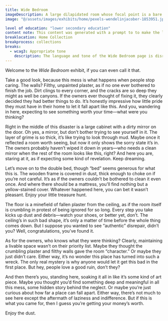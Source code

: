 ```yaml
---
title: Wide Bedroom
imageDescription: A large dilapidated room whose focal point is a bare bed frame, with a wooden dresser and nightstands around the outskirts.
image: "@/assets/images/exhibits/home/pexels-wendelinjacober-1853951.jpg"

level of education: "lower secondary education"
content note: This content was generated with a prompt to to make the language and tone be disrespectful to the owners of the property for letting the house get into a state of disrepair and to the reader for wanting to visit it.
breaklocation: Home Collection
breakprocess: collections
breaks:
  - wcag3: Appropriate tone
    description: The language and tone of the Wide Bedroom page is disrespectful to the past owners of the property and the reader.
---
```


Welcome to the <cite>Wide Bedroom</cite> exhibit, if you can even call it that.

Take a good look, because this mess is what happens when people stop caring. The walls? Filthy, unpainted plaster, as if no one ever bothered to finish the job. Dirt clings to every corner, and the cracks are so deep they might as well be canyons. If the owners ever thought of fixing it, they clearly decided they had better things to do. It’s honestly impressive how little pride they must have in their home to let it fall apart like this. And you, wandering in here, expecting to see something worth your time—what were you thinking?

Right in the middle of this disaster is a large cabinet with a dirty mirror on the door. Oh yes, a mirror, but don’t bother trying to see yourself in it. The layer of grime is so thick, it’s like trying to look through mud. Maybe once it reflected a room worth seeing, but now it only shows the sorry state it’s in. The owners probably haven’t wiped it down in years—who needs a clean mirror when the rest of the room looks like this, right? And here you are, staring at it, as if expecting some kind of revelation. Keep dreaming.

Let’s move on to the double bed, though “bed” seems generous for what this is. The wooden frame is covered in dust, thick enough to choke on if you’re not careful. It’s as if the owners couldn’t be bothered to clean it even once. And where there should be a mattress, you’ll find nothing but a yellow-stained cover. Whatever happened here, you can bet it wasn’t pleasant. Enjoy your little treasure hunt.

The floor is a minefield of fallen plaster from the ceiling, as if the room itself is crumbling in protest of being ignored for so long. Every step you take kicks up dust and debris—watch your shoes, or better yet, don’t. The ceiling’s in such bad shape, it’s only a matter of time before the whole thing comes down. But I suppose you wanted to see “authentic” disrepair, didn’t you? Well, congratulations, you’ve found it.

As for the owners, who knows what they were thinking? Clearly, maintaining a livable space wasn’t on their priority list. Maybe they thought the crumbling plaster and filthy walls gave the room “character.” Or maybe they just didn’t care. Either way, it’s no wonder this place has turned into such a wreck. The only real mystery is why anyone would let it get this bad in the first place. But hey, people love a good ruin, don’t they?

And then there’s you, standing here, soaking it all in like it’s some kind of art piece. Maybe you thought you’d find something deep and meaningful in all this mess, some hidden story behind the neglect. Or maybe you’re just curious about how far a place can fall apart. Either way, there’s not much to see here except the aftermath of laziness and indifference. But if this is what you came for, then I guess you’re getting your money’s worth.

Enjoy the dust.
